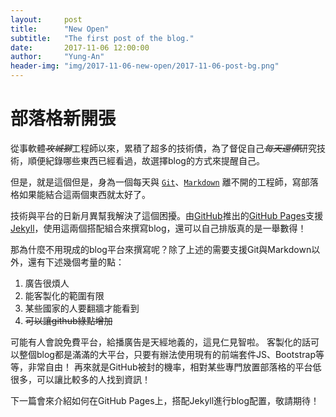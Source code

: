 ```yaml
---
layout:     post
title:      "New Open"
subtitle:   "The first post of the blog."
date:       2017-11-06 12:00:00
author:     "Yung-An"
header-img: "img/2017-11-06-new-open/2017-11-06-post-bg.png"
---
```


# 部落格新開張

從事軟體~~_攻城獅_~~工程師以來，累積了超多的技術債，為了督促自己~~_每天還債_~~研究技術，順便紀錄哪些東西已經看過，故選擇blog的方式來提醒自己。

但是，就是這個但是，身為一個每天與 [`Git`][gitwiki_eng]、[`Markdown`][markdownwiki_eng] 離不開的工程師，寫部落格如果能結合這兩個東西就太好了。

技術與平台的日新月異幫我解決了這個困擾。由[GitHub](https://github.com/)推出的[GitHub Pages](https://help.github.com/articles/using-jekyll-as-a-static-site-generator-with-github-pages/)支援[Jekyll](https://github.com/jekyll/jekyll)，使用這兩個搭配組合來撰寫blog，還可以自己排版真的是一舉數得！

那為什麼不用現成的blog平台來撰寫呢？除了上述的需要支援Git與Markdown以外，還有下述幾個考量的點：
1. 廣告很煩人
2. 能客製化的範圍有限
3. 某些國家的人要翻牆才能看到
4. ~~可以讓github綠點增加~~

可能有人會說免費平台，給播廣告是天經地義的，這見仁見智啦。
客製化的話可以整個blog都是滿滿的大平台，只要有辦法使用現有的前端套件JS、Bootstrap等等，非常自由！
再來就是GitHub被封的機率，相對某些專門放置部落格的平台低很多，可以讓比較多的人找到資訊！

下一篇會來介紹如何在GitHub Pages上，搭配Jekyll進行blog配置，敬請期待！

[gitwiki_eng]: https://en.wikipedia.org/wiki/Git       "Git on wiki"    
[markdownwiki_eng]: https://en.wikipedia.org/wiki/Markdown  "Markdown on wiki"
